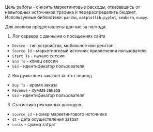 Цель работы - снизить маркетинговые расходы, отказавшись от невыгодных источников трафика и перераспределить бюджет.  
Используемые библиотеки: `pandas`, `matplotlib.pyplot`, `seaborn`, `numpy`.

Для анализа предоставлены данные за полгода:
1. Лог сервера с данными о посещениях сайта
- `Device` - тип устройства, мобильное или десктоп
- `Source Id` - маркетинговый источник привлечения пользователя
- `Start Ts` - начало сессии
- `End Ts` - конец сессии
- `Uid` - идентификатор пользователя
2. Выгрузка всех заказов за этот период

- `Buy Ts` - время заказа
- `Revenue` - сумма заказа
- `Uid` - идентификатор пользователя

3. Статистика рекламных расходов.

- `source_id` - номер маркетингового источника
- `dt` - дата осуществления затрат
- `costs` - сумма затрат

